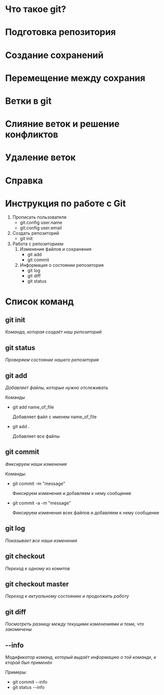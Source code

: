 # Что такое git?

# Подготовка репозитория

# Создание сохранений

# Перемещение между сохрания

# Ветки в git

# Слияние веток и решение конфликтов

# Удаление веток

# Справка









# Инструкция по работе с Git 
1. Прописать пользователя
    * git.config user.name
    * git.config user.email
2. Создать репозиторий
   * git init
3. Работа с репозиторием
   1. Изменение файлов и сохранения
       * git add
       * git commit
   2. Информация о состоянии репозитория
      * git log
      * git diff
      * git status

# Список команд

## git init
*Команда, которая создаёт наш репозиторий*

## git status
*Проверяем состояние нашего репозитория*

## git add
*Добавляет файлы, которые нужно отслеживать*

Команды
* git add name_of_file

   Добавляет файл с именем name_of_file

* git add .
   
   Добавляет все файлы

## git commit
*Фиксируем наши изменения*

Команды:
* git commit -m "message"
    
     Фиксируем изменения и добавляем к нему сообщение

* git commit -a -m "message"

     Фиксируем изменения всех файлов и добавляем к нему сообщение

## git log
*Показывает все наши изменения*

## git checkout
*Переход к одному из комитов*

## git checkout master
*Переход к актуальному состоянию и продолжить работу*

## git diff
*Посмотреть разницу между текущими изменениями и теми, что закомичены*

## --info
*Модификатор команд, который выдаёт информацию о той команде, к кторой был применён* 

Примеры:

* git commit --info
* git status --info
